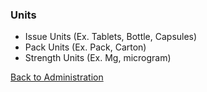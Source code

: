 ### Units

* Issue Units (Ex. Tablets, Bottle, Capsules)
* Pack Units (Ex. Pack, Carton)
* Strength Units (Ex. Mg, microgram)


[Back to Administration](https://github.com/hmislk/hmis/wiki/Pharmacy-Administration)